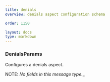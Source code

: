 ```yaml
---
title: denials
overview: denials aspect configuration schema

order: 1150

layout: docs
type: markdown
---
```



<a name="aspect.DenialsParams"></a>
### DenialsParams
Configures a denials aspect.

NOTE: _No fields in this message type.__
